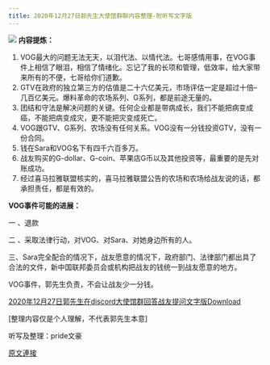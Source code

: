 ```yaml
---
title: 2020年12月27日郭先生大使馆群聊内容整理-附听写文字版
---
```


![](https://assets.gnews.org/wp-content/uploads/2020/12/miles-4.png)
**内容提炼：**

1. VOG最大的问题无法无天，以泪代法、以情代法。七哥感情用事，在VOG事件上相信了眼泪，相信了情绪化。忘记了我的长项和管理，低效率，给大家带来所有的不便，七哥给你们道歉。
2. GTV在政府的独立第三方的估值是二十六亿美元，市场评估一定是超过十倍–几百亿美元。爆料革命的农场系列、G系列，都是前途无量的。
3. 团结和守法是解决问题的关键。任何企业都是带病成长，我们不能把病变成癌，不能把病变成灾，更不能把灾变成死亡。
4. VOG跟GTV、G系列、农场没有任何关系。VOG没有一分钱投资GTV，没有一份合同。
5. 钱在Sara和VOG名下有四千六百多万。
6. 战友购买的G-dollar、G-coin、苹果店G币以及其他投资等，最重要的是先对账成功。
7. 经过喜马拉雅联盟核实的，喜马拉雅联盟公告的农场和农场给战友说的话，都承担责任，都是有效的。


**VOG事件可能的进展：**

一 、退款

二 、采取法律行动，对VOG、对Sara、对她身边所有的人。

三、Sara完全配合的情况下，战友愿意的情况下，政府部门、法律部门都出具了合法的文件，新中国联邦委员会或机构把战友的钱统一到战友愿意的地方。

VOG事件，郭先生负责，不会让战友少一分钱。

[2020年12月27日郭先生在discord大使馆群回答战友提问文字版](https://assets.gnews.org/wp-content/uploads/2020/12/2020年12月27日郭先生在discord大使馆群回答战友提问文字版.pdf)[Download](https://assets.gnews.org/wp-content/uploads/2020/12/2020年12月27日郭先生在discord大使馆群回答战友提问文字版.pdf)

[整理内容仅是个人理解，不代表郭先生本意]

听写及整理：pride文豪

[原文連接](https://gnews.org/zh-hans/698031/)